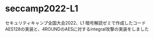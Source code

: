 <div align="left">

<h1>seccamp2022-L1</h1>
セキュリティキャンプ全国大会2022、L1 暗号解読ゼミで作成したコード<br>
AES128の実装と、4ROUNDのAESに対するintegral攻撃の実装をしました

</div>
